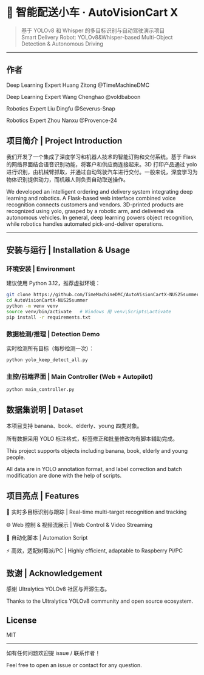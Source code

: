 # 🚗 智能配送小车 · AutoVisionCart X
> 基于 YOLOv8 和 Whisper 的多目标识别与自动驾驶演示项目  
> Smart Delivery Robot: YOLOv8&Whisper-based Multi-Object Detection & Autonomous Driving

---

## 作者

Deep Learning Expert Huang Zitong @TimeMachineDMC

Deep Learning Expert Wang Chenghao @voldbaboon

Robotics Expert Liu Dingfu @Severus-Snap

Robotics Expert Zhou Nanxu @Provence-24


## 项目简介 | Project Introduction

我们开发了一个集成了深度学习和机器人技术的智能订购和交付系统。基于 Flask 的网络界面结合语音识别功能，将客户和供应商连接起来。3D 打印产品通过 yolo 进行识别，由机械臂抓取，并通过自动驾驶汽车进行交付。一般来说，深度学习为物体识别提供动力，而机器人则负责自动取送操作。

We developed an intelligent ordering and delivery system integrating deep learning and robotics. A Flask-based web interface combined voice recognition  connects customers and vendors. 3D-printed products are recognized using yolo, grasped by a robotic arm, and delivered via autonomous vehicles. In general, deep learning powers object recognition, while robotics handles automated pick-and-deliver operations.

---

## 安装与运行 | Installation & Usage

### 环境安装 | Environment

建议使用 Python 3.12，推荐虚拟环境：

```bash
git clone https://github.com/TimeMachineDMC/AutoVisionCartX-NUS25summer
cd AutoVisionCartX-NUS25summer
python -m venv venv
source venv/bin/activate   # Windows 用 venv\Scripts\activate
pip install -r requirements.txt
```

### 数据检测/推理 | Detection Demo

实时检测所有目标（每秒检测一次）：

```bash
python yolo_keep_detect_all.py
```

### 主控/前端界面 | Main Controller (Web + Autopilot)

```bash
python main_controller.py
```

## 数据集说明 | Dataset
本项目支持 banana、book、elderly、young 四类对象。

所有数据采用 YOLO 标注格式，标签修正和批量修改均有脚本辅助完成。

This project supports objects including banana, book, elderly and young people.

All data are in YOLO annotation format, and label correction and batch modification are done with the help of scripts.

## 项目亮点 | Features
🚗 实时多目标识别与跟踪 | Real-time multi-target recognition and tracking

🌐 Web 控制 & 视频流展示 | Web Control & Video Streaming

🤖 自动化脚本 | Automation Script

⚡ 高效，适配树莓派/PC | Highly efficient, adaptable to Raspberry Pi/PC

## 致谢 | Acknowledgement
感谢 Ultralytics YOLOv8 社区与开源生态。

Thanks to the Ultralytics YOLOv8 community and open source ecosystem.

## License
MIT

--- 

如有任何问题欢迎提 issue / 联系作者！

Feel free to open an issue or contact for any question.


